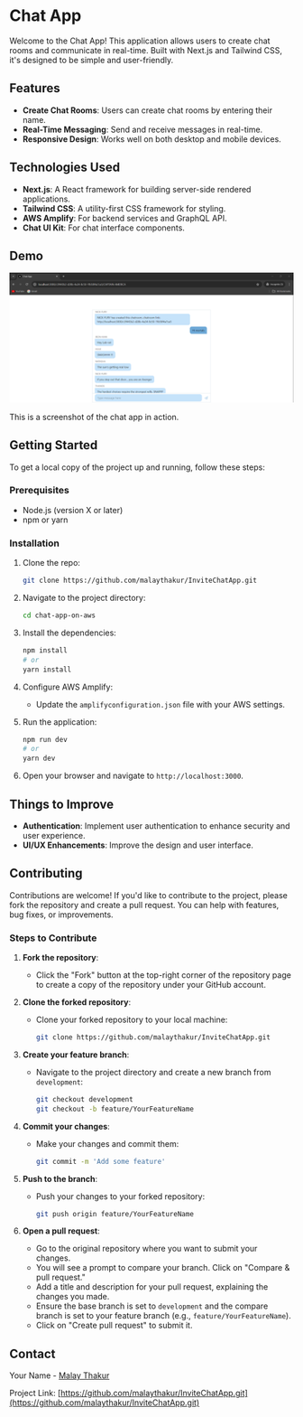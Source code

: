 # Chat App

Welcome to the Chat App! This application allows users to create chat rooms and communicate in real-time. Built with Next.js and Tailwind CSS, it's designed to be simple and user-friendly.

## Features

- **Create Chat Rooms**: Users can create chat rooms by entering their name.
- **Real-Time Messaging**: Send and receive messages in real-time.
- **Responsive Design**: Works well on both desktop and mobile devices.

## Technologies Used

- **Next.js**: A React framework for building server-side rendered applications.
- **Tailwind CSS**: A utility-first CSS framework for styling.
- **AWS Amplify**: For backend services and GraphQL API.
- **Chat UI Kit**: For chat interface components.

## Demo

![Chat App Demo](chat-app-on-aws/images/testing_demo.png)

This is a screenshot of the chat app in action.


## Getting Started

To get a local copy of the project up and running, follow these steps:

### Prerequisites

- Node.js (version X or later)
- npm or yarn

### Installation

1. Clone the repo:
   ```bash
   git clone https://github.com/malaythakur/InviteChatApp.git
   ```

2. Navigate to the project directory:
   ```bash
   cd chat-app-on-aws
   ```

3. Install the dependencies:
   ```bash
   npm install
   # or
   yarn install
   ```

4. Configure AWS Amplify:
   - Update the `amplifyconfiguration.json` file with your AWS settings.

5. Run the application:
   ```bash
   npm run dev
   # or
   yarn dev
   ```

6. Open your browser and navigate to `http://localhost:3000`.

## Things to Improve

- **Authentication**: Implement user authentication to enhance security and user experience.
- **UI/UX Enhancements**: Improve the design and user interface.

## Contributing

Contributions are welcome! If you'd like to contribute to the project, please fork the repository and create a pull request. You can help with features, bug fixes, or improvements.

### Steps to Contribute

1. **Fork the repository**:
   - Click the "Fork" button at the top-right corner of the repository page to create a copy of the repository under your GitHub account.

2. **Clone the forked repository**:
   - Clone your forked repository to your local machine:
     ```bash
     git clone https://github.com/malaythakur/InviteChatApp.git
     ```

3. **Create your feature branch**:
   - Navigate to the project directory and create a new branch from `development`:
     ```bash
     git checkout development
     git checkout -b feature/YourFeatureName
     ```

4. **Commit your changes**:
   - Make your changes and commit them:
     ```bash
     git commit -m 'Add some feature'
     ```

5. **Push to the branch**:
   - Push your changes to your forked repository:
     ```bash
     git push origin feature/YourFeatureName
     ```

6. **Open a pull request**:
   - Go to the original repository where you want to submit your changes.
   - You will see a prompt to compare your branch. Click on "Compare & pull request."
   - Add a title and description for your pull request, explaining the changes you made.
   - Ensure the base branch is set to `development` and the compare branch is set to your feature branch (e.g., `feature/YourFeatureName`).
   - Click on "Create pull request" to submit it.
## Contact

Your Name - [Malay Thakur](malaythakur13@gmail.com)

Project Link: [https://github.com/malaythakur/InviteChatApp.git](https://github.com/malaythakur/InviteChatApp.git)
